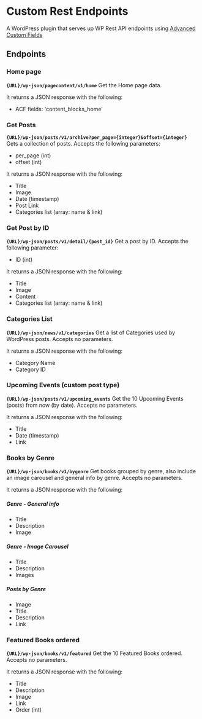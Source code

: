 # Custom Rest Endpoints

A WordPress plugin that serves up WP Rest API endpoints using [Advanced Custom Fields](https://www.advancedcustomfields.com)

## Endpoints

### Home page
**`{URL}/wp-json/pagecontent/v1/home`**
Get the Home page data.

It returns a JSON response with the following:
- ACF fields: 'content_blocks_home'

### Get Posts
**`{URL}/wp-json/posts/v1/archive?per_page={integer}&offset={integer}`**
Gets a collection of posts. Accepts the following parameters:
- per_page (int)
- offset (int)

It returns a JSON response with the following:
- Title
- Image
- Date (timestamp)
- Post Link
- Categories list (array: name & link)

### Get Post by ID
**`{URL}/wp-json/posts/v1/detail/{post_id}`**
Get a post by ID. Accepts the following parameter:
- ID (int)

It returns a JSON response with the following:
- Title
- Image
- Content
- Categories list (array: name & link)

### Categories List
**`{URL}/wp-json/news/v1/categories`**
Get a list of Categories used by WordPress posts. Accepts no parameters.

It returns a JSON response with the following:
- Category Name
- Category ID

### Upcoming Events (custom post type)
**`{URL}/wp-json/posts/v1/upcoming_events`**
Get the 10 Upcoming Events (posts) from now (by date). Accepts no parameters.

It returns a JSON response with the following:
- Title
- Date (timestamp)
- Link

### Books by Genre
**`{URL}/wp-json/books/v1/bygenre`**
Get books grouped by genre, also include an image carousel and general info by genre. Accepts no parameters.

It returns a JSON response with the following:
##### Genre - General info
- Title
- Description
- Image

##### Genre - Image Carousel
- Title
- Description
- Images

##### Posts by Genre
- Image
- Title
- Description
- Link

### Featured Books ordered
**`{URL}/wp-json/books/v1/featured`**
Get the 10 Featured Books ordered. Accepts no parameters.

It returns a JSON response with the following:
- Title
- Description
- Image
- Link
- Order (int)